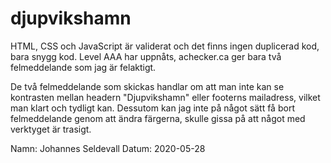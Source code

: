 # djupvikshamn

HTML, CSS och JavaScript är validerat och det finns ingen duplicerad kod, bara snygg kod.
Level AAA har uppnåts, achecker.ca ger bara två felmeddelande som jag är felaktigt.

De två felmeddelande som skickas handlar om att man inte kan se kontrasten mellan headern "Djupvikshamn" eller footerns mailadress, vilket man klart och tydligt kan.
Dessutom kan jag inte på något sätt få bort felmeddelande genom att ändra färgerna, skulle gissa på att något med verktyget är trasigt.

Namn: Johannes Seldevall
Datum: 2020-05-28
